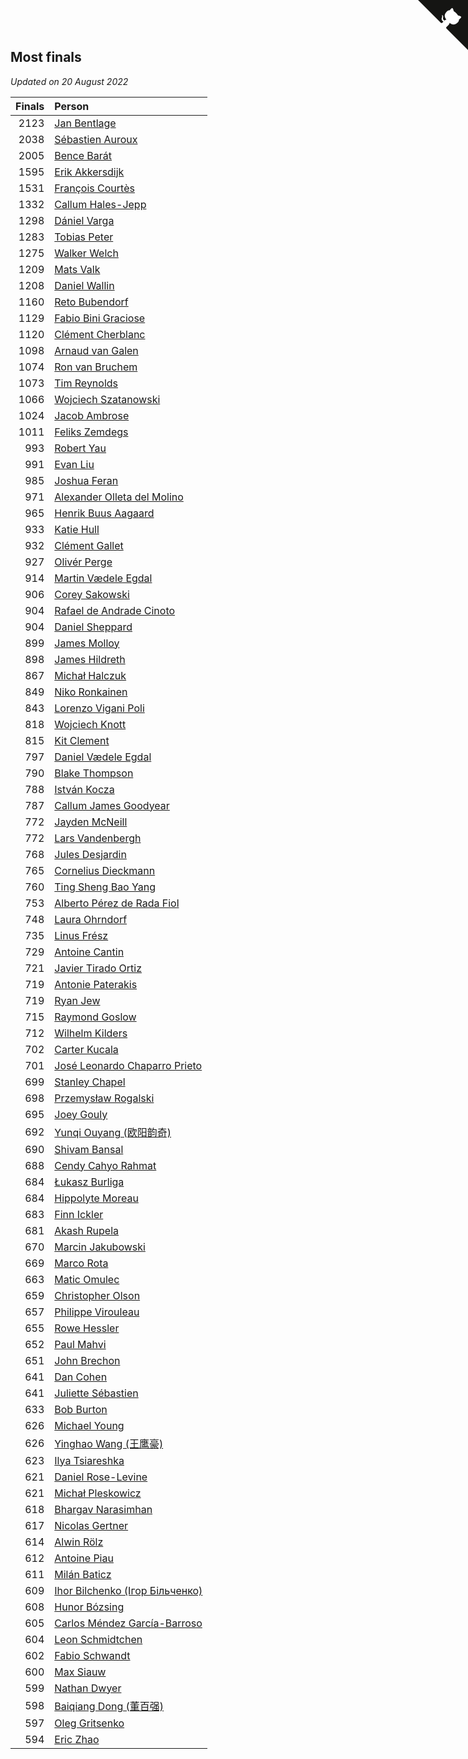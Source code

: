 ## Most finals

*Updated on 20 August 2022*

| Finals | Person |
| ---: | :--- |
| 2123 | [Jan Bentlage](https://www.worldcubeassociation.org/persons/2010BENT01) |
| 2038 | [Sébastien Auroux](https://www.worldcubeassociation.org/persons/2008AURO01) |
| 2005 | [Bence Barát](https://www.worldcubeassociation.org/persons/2008BARA01) |
| 1595 | [Erik Akkersdijk](https://www.worldcubeassociation.org/persons/2005AKKE01) |
| 1531 | [François Courtès](https://www.worldcubeassociation.org/persons/2008COUR01) |
| 1332 | [Callum Hales-Jepp](https://www.worldcubeassociation.org/persons/2012HALE01) |
| 1298 | [Dániel Varga](https://www.worldcubeassociation.org/persons/2008VARG01) |
| 1283 | [Tobias Peter](https://www.worldcubeassociation.org/persons/2014PETE03) |
| 1275 | [Walker Welch](https://www.worldcubeassociation.org/persons/2011WELC01) |
| 1209 | [Mats Valk](https://www.worldcubeassociation.org/persons/2007VALK01) |
| 1208 | [Daniel Wallin](https://www.worldcubeassociation.org/persons/2013WALL03) |
| 1160 | [Reto Bubendorf](https://www.worldcubeassociation.org/persons/2012BUBE01) |
| 1129 | [Fabio Bini Graciose](https://www.worldcubeassociation.org/persons/2010GRAC02) |
| 1120 | [Clément Cherblanc](https://www.worldcubeassociation.org/persons/2014CHER05) |
| 1098 | [Arnaud van Galen](https://www.worldcubeassociation.org/persons/2006GALE01) |
| 1074 | [Ron van Bruchem](https://www.worldcubeassociation.org/persons/2003BRUC01) |
| 1073 | [Tim Reynolds](https://www.worldcubeassociation.org/persons/2005REYN01) |
| 1066 | [Wojciech Szatanowski](https://www.worldcubeassociation.org/persons/2011SZAT01) |
| 1024 | [Jacob Ambrose](https://www.worldcubeassociation.org/persons/2010AMBR01) |
| 1011 | [Feliks Zemdegs](https://www.worldcubeassociation.org/persons/2009ZEMD01) |
| 993 | [Robert Yau](https://www.worldcubeassociation.org/persons/2009YAUR01) |
| 991 | [Evan Liu](https://www.worldcubeassociation.org/persons/2009LIUE01) |
| 985 | [Joshua Feran](https://www.worldcubeassociation.org/persons/2011FERA01) |
| 971 | [Alexander Olleta del Molino](https://www.worldcubeassociation.org/persons/2008OLLE01) |
| 965 | [Henrik Buus Aagaard](https://www.worldcubeassociation.org/persons/2006BUUS01) |
| 933 | [Katie Hull](https://www.worldcubeassociation.org/persons/2010HULL01) |
| 932 | [Clément Gallet](https://www.worldcubeassociation.org/persons/2004GALL02) |
| 927 | [Olivér Perge](https://www.worldcubeassociation.org/persons/2007PERG01) |
| 914 | [Martin Vædele Egdal](https://www.worldcubeassociation.org/persons/2013EGDA02) |
| 906 | [Corey Sakowski](https://www.worldcubeassociation.org/persons/2011SAKO01) |
| 904 | [Rafael de Andrade Cinoto](https://www.worldcubeassociation.org/persons/2007CINO01) |
| 904 | [Daniel Sheppard](https://www.worldcubeassociation.org/persons/2009SHEP01) |
| 899 | [James Molloy](https://www.worldcubeassociation.org/persons/2011MOLL01) |
| 898 | [James Hildreth](https://www.worldcubeassociation.org/persons/2009HILD01) |
| 867 | [Michał Halczuk](https://www.worldcubeassociation.org/persons/2006HALC01) |
| 849 | [Niko Ronkainen](https://www.worldcubeassociation.org/persons/2010RONK01) |
| 843 | [Lorenzo Vigani Poli](https://www.worldcubeassociation.org/persons/2007POLI01) |
| 818 | [Wojciech Knott](https://www.worldcubeassociation.org/persons/2011KNOT01) |
| 815 | [Kit Clement](https://www.worldcubeassociation.org/persons/2008CLEM01) |
| 797 | [Daniel Vædele Egdal](https://www.worldcubeassociation.org/persons/2013EGDA01) |
| 790 | [Blake Thompson](https://www.worldcubeassociation.org/persons/2010THOM03) |
| 788 | [István Kocza](https://www.worldcubeassociation.org/persons/2005KOCZ01) |
| 787 | [Callum James Goodyear](https://www.worldcubeassociation.org/persons/2012GOOD02) |
| 772 | [Jayden McNeill](https://www.worldcubeassociation.org/persons/2012MCNE01) |
| 772 | [Lars Vandenbergh](https://www.worldcubeassociation.org/persons/2003VAND01) |
| 768 | [Jules Desjardin](https://www.worldcubeassociation.org/persons/2010DESJ01) |
| 765 | [Cornelius Dieckmann](https://www.worldcubeassociation.org/persons/2009DIEC01) |
| 760 | [Ting Sheng Bao Yang](https://www.worldcubeassociation.org/persons/2008BAOY01) |
| 753 | [Alberto Pérez de Rada Fiol](https://www.worldcubeassociation.org/persons/2011FIOL01) |
| 748 | [Laura Ohrndorf](https://www.worldcubeassociation.org/persons/2009OHRN01) |
| 735 | [Linus Frész](https://www.worldcubeassociation.org/persons/2011FRES01) |
| 729 | [Antoine Cantin](https://www.worldcubeassociation.org/persons/2010CANT02) |
| 721 | [Javier Tirado Ortiz](https://www.worldcubeassociation.org/persons/2009TIRA01) |
| 719 | [Antonie Paterakis](https://www.worldcubeassociation.org/persons/2012PATE01) |
| 719 | [Ryan Jew](https://www.worldcubeassociation.org/persons/2008JEWR01) |
| 715 | [Raymond Goslow](https://www.worldcubeassociation.org/persons/2014GOSL01) |
| 712 | [Wilhelm Kilders](https://www.worldcubeassociation.org/persons/2010KILD02) |
| 702 | [Carter Kucala](https://www.worldcubeassociation.org/persons/2015KUCA01) |
| 701 | [José Leonardo Chaparro Prieto](https://www.worldcubeassociation.org/persons/2011CHAP01) |
| 699 | [Stanley Chapel](https://www.worldcubeassociation.org/persons/2016CHAP04) |
| 698 | [Przemysław Rogalski](https://www.worldcubeassociation.org/persons/2013ROGA02) |
| 695 | [Joey Gouly](https://www.worldcubeassociation.org/persons/2007GOUL01) |
| 692 | [Yunqi Ouyang (欧阳韵奇)](https://www.worldcubeassociation.org/persons/2007YUNQ01) |
| 690 | [Shivam Bansal](https://www.worldcubeassociation.org/persons/2011BANS02) |
| 688 | [Cendy Cahyo Rahmat](https://www.worldcubeassociation.org/persons/2010RAHM02) |
| 684 | [Łukasz Burliga](https://www.worldcubeassociation.org/persons/2013BURL01) |
| 684 | [Hippolyte Moreau](https://www.worldcubeassociation.org/persons/2008MORE02) |
| 683 | [Finn Ickler](https://www.worldcubeassociation.org/persons/2012ICKL01) |
| 681 | [Akash Rupela](https://www.worldcubeassociation.org/persons/2012RUPE01) |
| 670 | [Marcin Jakubowski](https://www.worldcubeassociation.org/persons/2007JAKU01) |
| 669 | [Marco Rota](https://www.worldcubeassociation.org/persons/2009ROTA01) |
| 663 | [Matic Omulec](https://www.worldcubeassociation.org/persons/2010OMUL02) |
| 659 | [Christopher Olson](https://www.worldcubeassociation.org/persons/2009OLSO01) |
| 657 | [Philippe Virouleau](https://www.worldcubeassociation.org/persons/2008VIRO01) |
| 655 | [Rowe Hessler](https://www.worldcubeassociation.org/persons/2007HESS01) |
| 652 | [Paul Mahvi](https://www.worldcubeassociation.org/persons/2012MAHV01) |
| 651 | [John Brechon](https://www.worldcubeassociation.org/persons/2010BREC01) |
| 641 | [Dan Cohen](https://www.worldcubeassociation.org/persons/2007COHE01) |
| 641 | [Juliette Sébastien](https://www.worldcubeassociation.org/persons/2014SEBA01) |
| 633 | [Bob Burton](https://www.worldcubeassociation.org/persons/2003BURT01) |
| 626 | [Michael Young](https://www.worldcubeassociation.org/persons/2008YOUN02) |
| 626 | [Yinghao Wang (王鹰豪)](https://www.worldcubeassociation.org/persons/2010WANG07) |
| 623 | [Ilya Tsiareshka](https://www.worldcubeassociation.org/persons/2012TERE01) |
| 621 | [Daniel Rose-Levine](https://www.worldcubeassociation.org/persons/2015ROSE01) |
| 621 | [Michał Pleskowicz](https://www.worldcubeassociation.org/persons/2009PLES01) |
| 618 | [Bhargav Narasimhan](https://www.worldcubeassociation.org/persons/2011NARA02) |
| 617 | [Nicolas Gertner](https://www.worldcubeassociation.org/persons/2013GERT01) |
| 614 | [Alwin Rölz](https://www.worldcubeassociation.org/persons/2016ROLZ01) |
| 612 | [Antoine Piau](https://www.worldcubeassociation.org/persons/2008PIAU01) |
| 611 | [Milán Baticz](https://www.worldcubeassociation.org/persons/2005BATI01) |
| 609 | [Ihor Bilchenko (Ігор Більченко)](https://www.worldcubeassociation.org/persons/2011BILC01) |
| 608 | [Hunor Bózsing](https://www.worldcubeassociation.org/persons/2009BOZS01) |
| 605 | [Carlos Méndez García-Barroso](https://www.worldcubeassociation.org/persons/2010GARC02) |
| 604 | [Leon Schmidtchen](https://www.worldcubeassociation.org/persons/2010SCHM01) |
| 602 | [Fabio Schwandt](https://www.worldcubeassociation.org/persons/2014SCHW02) |
| 600 | [Max Siauw](https://www.worldcubeassociation.org/persons/2017SIAU02) |
| 599 | [Nathan Dwyer](https://www.worldcubeassociation.org/persons/2011DWYE02) |
| 598 | [Baiqiang Dong (董百强)](https://www.worldcubeassociation.org/persons/2008DONG06) |
| 597 | [Oleg Gritsenko](https://www.worldcubeassociation.org/persons/2011GRIT01) |
| 594 | [Eric Zhao](https://www.worldcubeassociation.org/persons/2010ZHAO19) |


<a href="https://github.com/jonatanklosko/wca_statistics" class="github-corner" aria-label="View source on Github"><svg width="80" height="80" viewBox="0 0 250 250" style="fill:#151513; color:#fff; position: absolute; top: 0; border: 0; right: 0;" aria-hidden="true"><path d="M0,0 L115,115 L130,115 L142,142 L250,250 L250,0 Z"></path><path d="M128.3,109.0 C113.8,99.7 119.0,89.6 119.0,89.6 C122.0,82.7 120.5,78.6 120.5,78.6 C119.2,72.0 123.4,76.3 123.4,76.3 C127.3,80.9 125.5,87.3 125.5,87.3 C122.9,97.6 130.6,101.9 134.4,103.2" fill="currentColor" style="transform-origin: 130px 106px;" class="octo-arm"></path><path d="M115.0,115.0 C114.9,115.1 118.7,116.5 119.8,115.4 L133.7,101.6 C136.9,99.2 139.9,98.4 142.2,98.6 C133.8,88.0 127.5,74.4 143.8,58.0 C148.5,53.4 154.0,51.2 159.7,51.0 C160.3,49.4 163.2,43.6 171.4,40.1 C171.4,40.1 176.1,42.5 178.8,56.2 C183.1,58.6 187.2,61.8 190.9,65.4 C194.5,69.0 197.7,73.2 200.1,77.6 C213.8,80.2 216.3,84.9 216.3,84.9 C212.7,93.1 206.9,96.0 205.4,96.6 C205.1,102.4 203.0,107.8 198.3,112.5 C181.9,128.9 168.3,122.5 157.7,114.1 C157.9,116.9 156.7,120.9 152.7,124.9 L141.0,136.5 C139.8,137.7 141.6,141.9 141.8,141.8 Z" fill="currentColor" class="octo-body"></path></svg></a><style>.github-corner:hover .octo-arm{animation:octocat-wave 560ms ease-in-out}@keyframes octocat-wave{0%,100%{transform:rotate(0)}20%,60%{transform:rotate(-25deg)}40%,80%{transform:rotate(10deg)}}@media (max-width:500px){.github-corner:hover .octo-arm{animation:none}.github-corner .octo-arm{animation:octocat-wave 560ms ease-in-out}}</style>

